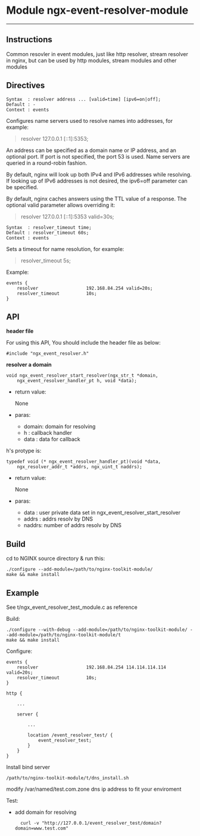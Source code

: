 # Module ngx-event-resolver-module
---
## Instructions

Common resovler in event modules, just like http resolver, stream resolver in nginx, but can be used by http modules, stream modules and other modules

## Directives

	Syntax  : resolver address ... [valid=time] [ipv6=on|off];
	Default : -
	Context : events

Configures name servers used to resolve names into addresses, for example:

> resolver 127.0.0.1 [::1]:5353;

An address can be specified as a domain name or IP address, and an optional port. If port is not specified, the port 53 is used. Name servers are queried in a round-robin fashion.

By default, nginx will look up both IPv4 and IPv6 addresses while resolving. If looking up of IPv6 addresses is not desired, the ipv6=off parameter can be specified.

By default, nginx caches answers using the TTL value of a response. The optional valid parameter allows overriding it:

> resolver 127.0.0.1 [::1]:5353 valid=30s;

	Syntax  : resolver_timeout time;
	Default : resolver_timeout 60s;
	Context : events

Sets a timeout for name resolution, for example:

> resolver\_timeout 5s;

Example:

	events {
		resolver                  192.168.84.254 valid=20s;
		resolver_timeout          10s;
	}

## API

**header file**

For using this API, You should include the header file as below:

	#include "ngx_event_resolver.h"

**resolver a domain**

	void ngx_event_resolver_start_resolver(ngx_str_t *domain,
        ngx_event_resolver_handler_pt h, void *data);

- return value:

	None

- paras:

	- domain: domain for resolving
	- h     : callback handler
	- data  : data for callback

h's protype is:

	typedef void (* ngx_event_resolver_handler_pt)(void *data,
        ngx_resolver_addr_t *addrs, ngx_uint_t naddrs);

- return value:

	None

- paras:

	- data  : user private data set in ngx\_event\_resolver\_start\_resolver
	- addrs : addrs resolv by DNS
	- naddrs: number of addrs resolv by DNS


## Build

cd to NGINX source directory & run this:

	./configure --add-module=/path/to/nginx-toolkit-module/
	make && make install

## Example

See t/ngx\_event\_resolver\_test\_module.c as reference

Build:

	./configure --with-debug --add-module=/path/to/nginx-toolkit-module/ --add-module=/path/to/nginx-toolkit-module/t
	make && make install

Configure:

	events {
		resolver                  192.168.84.254 114.114.114.114 valid=20s;
		resolver_timeout          10s;
	}

	http {

		...

		server {

			...

			location /event_resolver_test/ {
				event_resolver_test;
			}
		}
	}

Install bind server

	/path/to/nginx-toolkit-module/t/dns_install.sh

modify /var/named/test.com.zone dns ip address to fit your enviroment

Test:

- add domain for resolving

		curl -v "http://127.0.0.1/event_resolver_test/domain?domain=www.test.com"
